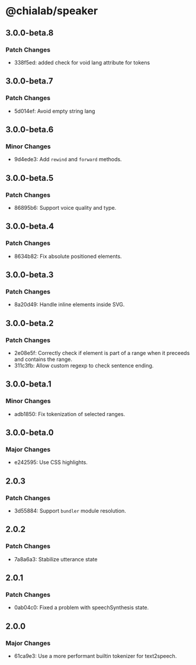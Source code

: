 # @chialab/speaker

## 3.0.0-beta.8

### Patch Changes

- 338f5ed: added check for void lang attribute for tokens

## 3.0.0-beta.7

### Patch Changes

- 5d014ef: Avoid empty string lang

## 3.0.0-beta.6

### Minor Changes

- 9d4ede3: Add `rewind` and `forward` methods.

## 3.0.0-beta.5

### Patch Changes

- 86895b6: Support voice quality and type.

## 3.0.0-beta.4

### Patch Changes

- 8634b82: Fix absolute positioned elements.

## 3.0.0-beta.3

### Patch Changes

- 8a20d49: Handle inline elements inside SVG.

## 3.0.0-beta.2

### Patch Changes

- 2e08e5f: Correctly check if element is part of a range when it preceeds and contains the range.
- 311c3fb: Allow custom regexp to check sentence ending.

## 3.0.0-beta.1

### Minor Changes

- adb1850: Fix tokenization of selected ranges.

## 3.0.0-beta.0

### Major Changes

- e242595: Use CSS highlights.

## 2.0.3

### Patch Changes

- 3d55884: Support `bundler` module resolution.

## 2.0.2

### Patch Changes

- 7a8a6a3: Stabilize utterance state

## 2.0.1

### Patch Changes

- 0ab04c0: Fixed a problem with speechSynthesis state.

## 2.0.0

### Major Changes

- 61ca9e3: Use a more performant builtin tokenizer for text2speech.
